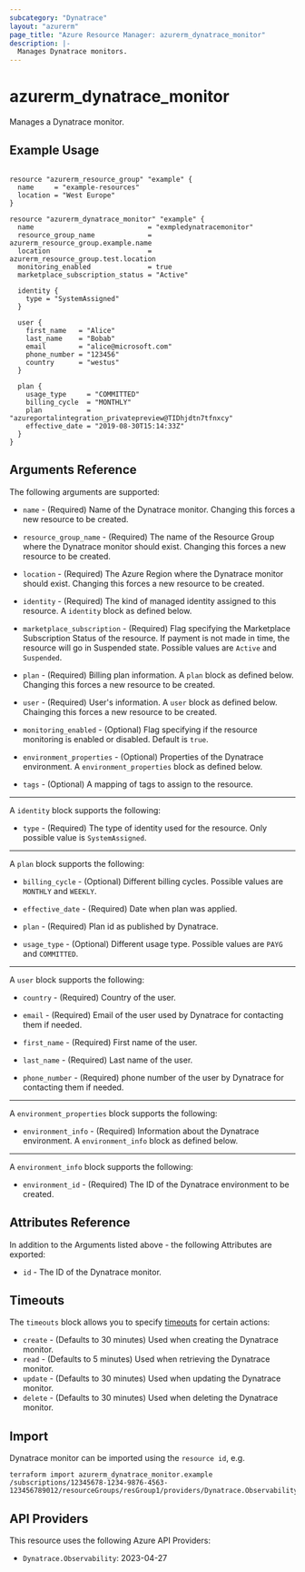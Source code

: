 ```yaml
---
subcategory: "Dynatrace"
layout: "azurerm"
page_title: "Azure Resource Manager: azurerm_dynatrace_monitor"
description: |-
  Manages Dynatrace monitors.
---
```


# azurerm_dynatrace_monitor

Manages a Dynatrace monitor.

## Example Usage

```hcl

resource "azurerm_resource_group" "example" {
  name     = "example-resources"
  location = "West Europe"
}

resource "azurerm_dynatrace_monitor" "example" {
  name                            = "exmpledynatracemonitor"
  resource_group_name             = azurerm_resource_group.example.name
  location                        = azurerm_resource_group.test.location
  monitoring_enabled              = true
  marketplace_subscription_status = "Active"

  identity {
    type = "SystemAssigned"
  }

  user {
    first_name   = "Alice"
    last_name    = "Bobab"
    email        = "alice@microsoft.com"
    phone_number = "123456"
    country      = "westus"
  }

  plan {
    usage_type     = "COMMITTED"
    billing_cycle  = "MONTHLY"
    plan           = "azureportalintegration_privatepreview@TIDhjdtn7tfnxcy"
    effective_date = "2019-08-30T15:14:33Z"
  }
}
```

## Arguments Reference

The following arguments are supported:

* `name` - (Required) Name of the Dynatrace monitor. Changing this forces a new resource to be created.

* `resource_group_name` - (Required) The name of the Resource Group where the Dynatrace monitor should exist. Changing this forces a new resource to be created.

* `location` - (Required) The Azure Region where the Dynatrace monitor should exist. Changing this forces a new resource to be created.

* `identity` - (Required) The kind of managed identity assigned to this resource.  A `identity` block as defined below.

* `marketplace_subscription` - (Required) Flag specifying the Marketplace Subscription Status of the resource. If payment is not made in time, the resource will go in Suspended state. Possible values are `Active` and `Suspended`.

* `plan` - (Required) Billing plan information. A `plan` block as defined below. Changing this forces a new resource to be created.

* `user` - (Required) User's information. A `user` block as defined below. Chainging this forces a new resource to be created.

* `monitoring_enabled` - (Optional) Flag specifying if the resource monitoring is enabled or disabled. Default is `true`.

* `environment_properties` - (Optional) Properties of the Dynatrace environment. A `environment_properties` block as defined below.

* `tags` - (Optional) A mapping of tags to assign to the resource.

---

A `identity` block supports the following:

* `type` - (Required) The type of identity used for the resource. Only possible value is `SystemAssigned`.

---

A `plan` block supports the following:

* `billing_cycle` - (Optional) Different billing cycles. Possible values are `MONTHLY` and `WEEKLY`.

* `effective_date` - (Required) Date when plan was applied.

* `plan` - (Required) Plan id as published by Dynatrace.

* `usage_type` - (Optional) Different usage type. Possible values are `PAYG` and `COMMITTED`.

---

A `user` block supports the following:

* `country` - (Required) Country of the user.

* `email` - (Required) Email of the user used by Dynatrace for contacting them if needed.

* `first_name` - (Required) First name of the user.

* `last_name` - (Required) Last name of the user.

* `phone_number` - (Required) phone number of the user by Dynatrace for contacting them if needed.

---

A `environment_properties` block supports the following:

* `environment_info` - (Required) Information about the Dynatrace environment. A `environment_info` block as defined below.

---

A `environment_info` block supports the following:

* `environment_id` - (Required) The ID of the Dynatrace environment to be created.

## Attributes Reference

In addition to the Arguments listed above - the following Attributes are exported:

* `id` - The ID of the Dynatrace monitor.

## Timeouts

The `timeouts` block allows you to specify [timeouts](https://www.terraform.io/language/resources/syntax#operation-timeouts) for certain actions:

* `create` - (Defaults to 30 minutes) Used when creating the Dynatrace monitor.
* `read` - (Defaults to 5 minutes) Used when retrieving the Dynatrace monitor.
* `update` - (Defaults to 30 minutes) Used when updating the Dynatrace monitor.
* `delete` - (Defaults to 30 minutes) Used when deleting the Dynatrace monitor.

## Import

Dynatrace monitor can be imported using the `resource id`, e.g.

```shell
terraform import azurerm_dynatrace_monitor.example /subscriptions/12345678-1234-9876-4563-123456789012/resourceGroups/resGroup1/providers/Dynatrace.Observability/monitors/monitor1
```

## API Providers
<!-- This section is generated, changes will be overwritten -->
This resource uses the following Azure API Providers:

* `Dynatrace.Observability`: 2023-04-27
